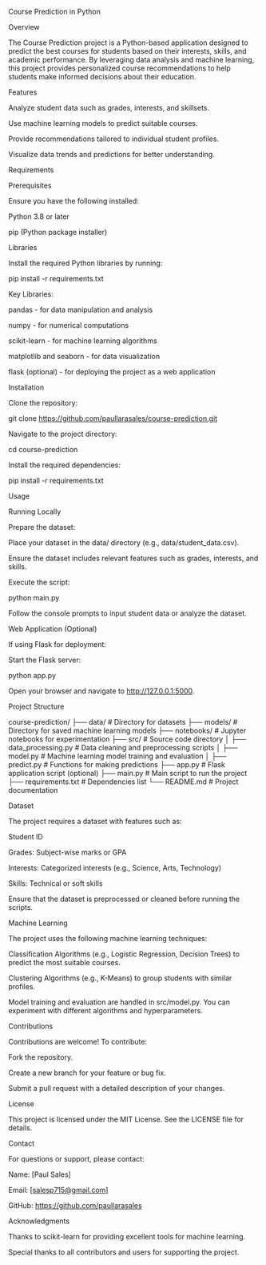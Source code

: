 Course Prediction in Python

Overview

The Course Prediction project is a Python-based application designed to predict the best courses for students based on their interests, skills, and academic performance. By leveraging data analysis and machine learning, this project provides personalized course recommendations to help students make informed decisions about their education.

Features

Analyze student data such as grades, interests, and skillsets.

Use machine learning models to predict suitable courses.

Provide recommendations tailored to individual student profiles.

Visualize data trends and predictions for better understanding.

Requirements

Prerequisites

Ensure you have the following installed:

Python 3.8 or later

pip (Python package installer)

Libraries

Install the required Python libraries by running:

pip install -r requirements.txt

Key Libraries:

pandas - for data manipulation and analysis

numpy - for numerical computations

scikit-learn - for machine learning algorithms

matplotlib and seaborn - for data visualization

flask (optional) - for deploying the project as a web application

Installation

Clone the repository:

git clone https://github.com/paullarasales/course-prediction.git

Navigate to the project directory:

cd course-prediction

Install the required dependencies:

pip install -r requirements.txt

Usage

Running Locally

Prepare the dataset:

Place your dataset in the data/ directory (e.g., data/student_data.csv).

Ensure the dataset includes relevant features such as grades, interests, and skills.

Execute the script:

python main.py

Follow the console prompts to input student data or analyze the dataset.

Web Application (Optional)

If using Flask for deployment:

Start the Flask server:

python app.py

Open your browser and navigate to http://127.0.0.1:5000.

Project Structure

course-prediction/
├── data/                   # Directory for datasets
├── models/                 # Directory for saved machine learning models
├── notebooks/              # Jupyter notebooks for experimentation
├── src/                    # Source code directory
│   ├── data_processing.py  # Data cleaning and preprocessing scripts
│   ├── model.py            # Machine learning model training and evaluation
│   ├── predict.py          # Functions for making predictions
├── app.py                  # Flask application script (optional)
├── main.py                 # Main script to run the project
├── requirements.txt        # Dependencies list
└── README.md               # Project documentation

Dataset

The project requires a dataset with features such as:

Student ID

Grades: Subject-wise marks or GPA

Interests: Categorized interests (e.g., Science, Arts, Technology)

Skills: Technical or soft skills

Ensure that the dataset is preprocessed or cleaned before running the scripts.

Machine Learning

The project uses the following machine learning techniques:

Classification Algorithms (e.g., Logistic Regression, Decision Trees) to predict the most suitable courses.

Clustering Algorithms (e.g., K-Means) to group students with similar profiles.

Model training and evaluation are handled in src/model.py. You can experiment with different algorithms and hyperparameters.

Contributions

Contributions are welcome! To contribute:

Fork the repository.

Create a new branch for your feature or bug fix.

Submit a pull request with a detailed description of your changes.

License

This project is licensed under the MIT License. See the LICENSE file for details.

Contact

For questions or support, please contact:

Name: [Paul Sales]

Email: [salesp715@gmail.com]

GitHub: https://github.com/paullarasales

Acknowledgments

Thanks to scikit-learn for providing excellent tools for machine learning.

Special thanks to all contributors and users for supporting the project.
